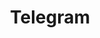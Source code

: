 ---
title: Telegram
excerpt: >-
  Displays a list of accounts in a specific category according to your
  parameters.
api:
  file: market.json
  operationId: Category.Telegram
hidden: false
---